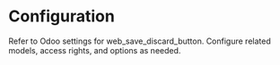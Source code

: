 # Configuration

Refer to Odoo settings for web_save_discard_button. Configure related models, access rights, and options as needed.
